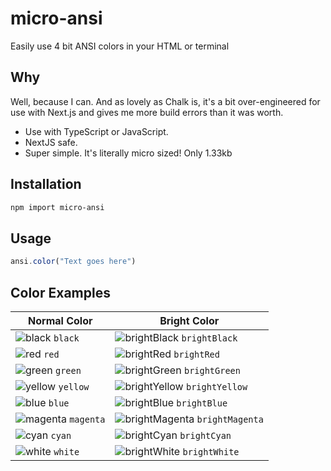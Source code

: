 # micro-ansi

Easily use 4 bit ANSI colors in your HTML or terminal 

## Why

Well, because I can. And as lovely as Chalk is, it's a bit over-engineered for use with Next.js and gives me more build errors than it was worth.

<ul>
 <li>Use with TypeScript or JavaScript.</li>
 <li>NextJS safe.</li>
 <li>Super simple. It's literally micro sized! Only 1.33kb</li>
</ul>

## Installation

```sh
npm import micro-ansi
```

## Usage

```javascript
ansi.color("Text goes here")
```

## Color Examples

| Normal Color | Bright Color |
|--------------|--------------|
| ![black](https://via.placeholder.com/15/000000/000000?text=+) `black` | ![brightBlack](https://via.placeholder.com/15/808080/000000?text=+) `brightBlack` |
| ![red](https://via.placeholder.com/15/FF0000/000000?text=+) `red` | ![brightRed](https://via.placeholder.com/15/F08080/000000?text=+) `brightRed` |
| ![green](https://via.placeholder.com/15/00FF00/000000?text=+) `green` | ![brightGreen](https://via.placeholder.com/15/90EE90/000000?text=+) `brightGreen` |
| ![yellow](https://via.placeholder.com/15/FFFF00/000000?text=+) `yellow` | ![brightYellow](https://via.placeholder.com/15/FFFFE0/000000?text=+) `brightYellow` |
| ![blue](https://via.placeholder.com/15/0000FF/000000?text=+) `blue` | ![brightBlue](https://via.placeholder.com/15/ADD8E6/000000?text=+) `brightBlue` |
| ![magenta](https://via.placeholder.com/15/FF00FF/000000?text=+) `magenta` | ![brightMagenta](https://via.placeholder.com/15/EE82EE/000000?text=+) `brightMagenta` |
| ![cyan](https://via.placeholder.com/15/00FFFF/000000?text=+) `cyan` | ![brightCyan](https://via.placeholder.com/15/E0FFFF/000000?text=+) `brightCyan` |
| ![white](https://via.placeholder.com/15/FFFFFF/000000?text=+) `white` | ![brightWhite](https://via.placeholder.com/15/FFFFFF/000000?text=+) `brightWhite` |